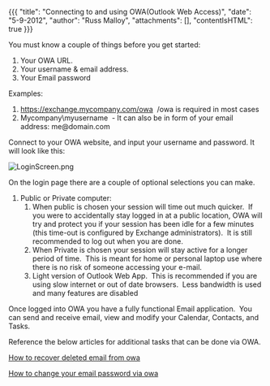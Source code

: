 {{{
  "title": "Connecting to and using OWA(Outlook Web Access)",
  "date": "5-9-2012",
  "author": "Russ Malloy",
  "attachments": [],
  "contentIsHTML": true
}}}

<p>You must know a couple of things before you get started:</p>
<ol>
  <li>Your OWA URL.</li>
  <li>Your username &amp; email address.</li>
  <li>Your Email password</li>
</ol>
<p>Examples:</p>
<ol>
  <li><a href="https://exchange.mycompany.com/owa">https://exchange.mycompany.com/owa</a>&nbsp; /owa is required in most cases</li>
  <li>Mycompany\myusername&nbsp; - It can also be in form of your email address: me@domain.com</li>
</ol>
<p>Connect to your OWA website, and input your username and password. It will look like this:</p>
<p><img src="https://t3n.zendesk.com/attachments/token/hjqelb1kvoghczw/?name=LoginScreen.png" alt="LoginScreen.png" />
</p>
<p>On the login page there are a couple of optional selections you can make.</p>
<ol>
  <li>Public or Private computer:&nbsp;
    <ol>
      <li>When public is chosen your session will time out much quicker.&nbsp; If you were to accidentally stay logged in at a public location, OWA will try and protect you if your session has been idle for a few minutes (this time-out is configured by Exchange
        administrators).&nbsp; It is still recommended to log out when you are done.</li>
      <li>When Private is chosen your session will stay active for a longer period of time.&nbsp; This is meant for home or personal laptop use where there is no risk of someone accessing your e-mail.</li>
      <li>Light version of Outlook Web App.&nbsp; This is recommended if you are using slow internet or out of date browsers.&nbsp; Less bandwidth is used and many features are disabled</li>
    </ol>
  </li>
</ol>

<p>Once logged into OWA you have a fully functional Email application.&nbsp; You can send and receive email, view and modify your Calendar, Contacts, and Tasks.</p>
<p>Reference the below articles for additional tasks that can be done via OWA.</p>

<p><a href="http://help.tier3.com/entries/21415853-how-to-recover-deleted-email-from-owa">How to recover deleted email from owa</a>
</p>
<p><a href="http://help.tier3.com/entries/21401011-how-to-change-your-email-password-via-owa">How to change your email password via owa</a>
</p>